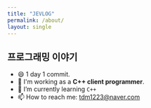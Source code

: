 ```yaml
---
title: "JEVLOG"
permalink: /about/
layout: single
---
```


## 프로그래밍 이야기
- 😄 1 day 1 commit.
- 🔭 I'm working as a **C++ client programmer**.
- 🌱 I’m currently learning `C++`
- 📫 How to reach me: tdm1223@naver.com